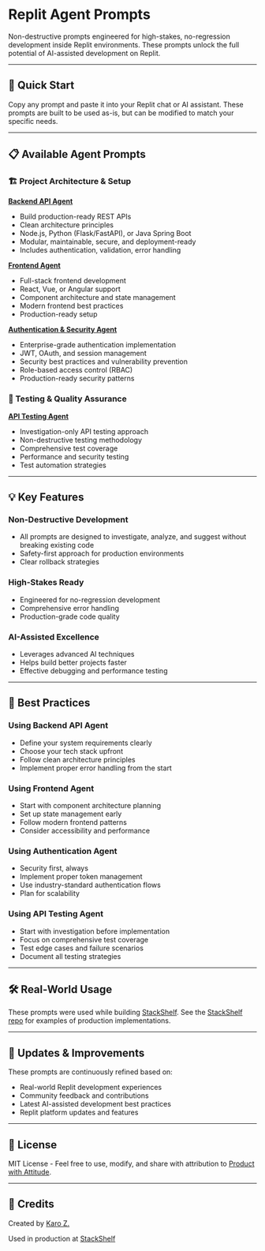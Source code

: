 # Replit Agent Prompts

Non-destructive prompts engineered for high-stakes, no-regression development inside Replit environments. These prompts unlock the full potential of AI-assisted development on Replit.

---

## 🚀 Quick Start

Copy any prompt and paste it into your Replit chat or AI assistant. These prompts are built to be used as-is, but can be modified to match your specific needs.

---

## 📋 Available Agent Prompts

### 🏗️ Project Architecture & Setup

**[Backend API Agent](backend-api-agent.md)**
- Build production-ready REST APIs
- Clean architecture principles
- Node.js, Python (Flask/FastAPI), or Java Spring Boot
- Modular, maintainable, secure, and deployment-ready
- Includes authentication, validation, error handling

**[Frontend Agent](frontend-agent.md)**
- Full-stack frontend development
- React, Vue, or Angular support
- Component architecture and state management
- Modern frontend best practices
- Production-ready setup

**[Authentication & Security Agent](authentication-security-agent.md)**
- Enterprise-grade authentication implementation
- JWT, OAuth, and session management
- Security best practices and vulnerability prevention
- Role-based access control (RBAC)
- Production-ready security patterns

### 🧪 Testing & Quality Assurance

**[API Testing Agent](api-testing-agent.md)**
- Investigation-only API testing approach
- Non-destructive testing methodology
- Comprehensive test coverage
- Performance and security testing
- Test automation strategies

---

## 💡 Key Features

### Non-Destructive Development
- All prompts are designed to investigate, analyze, and suggest without breaking existing code
- Safety-first approach for production environments
- Clear rollback strategies

### High-Stakes Ready
- Engineered for no-regression development
- Comprehensive error handling
- Production-grade code quality

### AI-Assisted Excellence
- Leverages advanced AI techniques
- Helps build better projects faster
- Effective debugging and performance testing

---

## 🎯 Best Practices

### Using Backend API Agent
- Define your system requirements clearly
- Choose your tech stack upfront
- Follow clean architecture principles
- Implement proper error handling from the start

### Using Frontend Agent
- Start with component architecture planning
- Set up state management early
- Follow modern frontend patterns
- Consider accessibility and performance

### Using Authentication Agent
- Security first, always
- Implement proper token management
- Use industry-standard authentication flows
- Plan for scalability

### Using API Testing Agent
- Start with investigation before implementation
- Focus on comprehensive test coverage
- Test edge cases and failure scenarios
- Document all testing strategies

---

## 🛠️ Real-World Usage

These prompts were used while building [StackShelf](https://stackshelf.app/). See the [StackShelf repo](https://github.com/karozi/StackShelf.app) for examples of production implementations.

---

## 🔄 Updates & Improvements

These prompts are continuously refined based on:
- Real-world Replit development experiences
- Community feedback and contributions
- Latest AI-assisted development best practices
- Replit platform updates and features

---

## 📝 License

MIT License - Feel free to use, modify, and share with attribution to [Product with Attitude](https://karozieminski.substack.com/).

---

## 🎯 Credits

Created by [Karo Z.](https://karozieminski.substack.com/)

Used in production at [StackShelf](https://stackshelf.app/)
